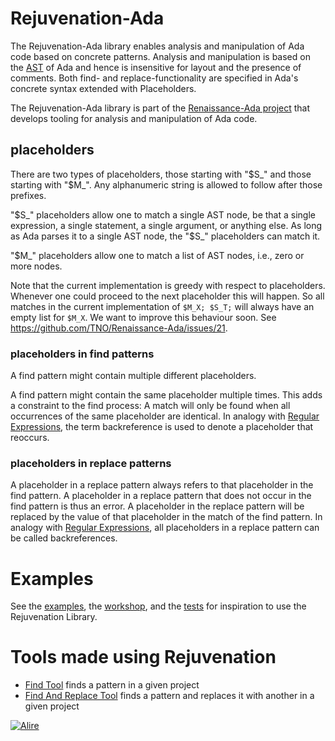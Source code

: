 # Rejuvenation-Ada

The Rejuvenation-Ada library enables analysis and manipulation of Ada code based on concrete patterns.
Analysis and manipulation is based on the [AST](https://en.wikipedia.org/wiki/Abstract_syntax_tree)
of Ada and hence is insensitive for layout and the presence of comments.
Both find- and replace-functionality are specified in Ada's concrete syntax extended with Placeholders.

The Rejuvenation-Ada library is part of the [Renaissance-Ada project](https://github.com/TNO/Renaissance-Ada)
that develops tooling for analysis and manipulation of Ada code.


## placeholders

There are two types of placeholders, those starting with "$S_" and those starting with "$M_".
Any alphanumeric string is allowed to follow after those prefixes.

"$S_" placeholders allow one to match a single AST node, be that a single expression, a single statement, a single argument, or anything else.
As long as Ada parses it to a single AST node, the "$S_" placeholders can match it.

"$M_" placeholders allow one to match a list of AST nodes, i.e., zero or more nodes.

Note that the current implementation is greedy with respect to placeholders.
Whenever one could proceed to the next placeholder this will happen.
So all matches in the current implementation of `$M_X; $S_T;` will always have an empty list for `$M_X`.
We want to improve this behaviour soon. See https://github.com/TNO/Renaissance-Ada/issues/21.

### placeholders in find patterns

A find pattern might contain multiple different placeholders.

A find pattern might contain the same placeholder multiple times.
This adds a constraint to the find process:
A match will only be found when all occurrences of the same placeholder are identical.
In analogy with [Regular Expressions](https://en.wikipedia.org/wiki/Regular_expression), 
the term backreference is used to denote a placeholder that reoccurs.

### placeholders in replace patterns

A placeholder in a replace pattern always refers to that placeholder in the find pattern.
A placeholder in a replace pattern that does not occur in the find pattern is thus an error.
A placeholder in the replace pattern will be replaced by the value of that placeholder in the match of the find pattern.
In analogy with [Regular Expressions](https://en.wikipedia.org/wiki/Regular_expression), 
all placeholders in a replace pattern can be called backreferences.

# Examples
See 
the [examples](examples), 
the [workshop](workshop), and 
the [tests](tests)
for inspiration to use the Rejuvenation Library.

# Tools made using Rejuvenation
* [Find Tool](find_tool) finds a pattern in a given project
* [Find And Replace Tool](find_and_replace_tool) finds a pattern and replaces it with another in a given project

[![Alire](https://img.shields.io/endpoint?url=https://alire.ada.dev/badges/rejuvenation.json)](https://alire.ada.dev/crates/rejuvenation.html)
